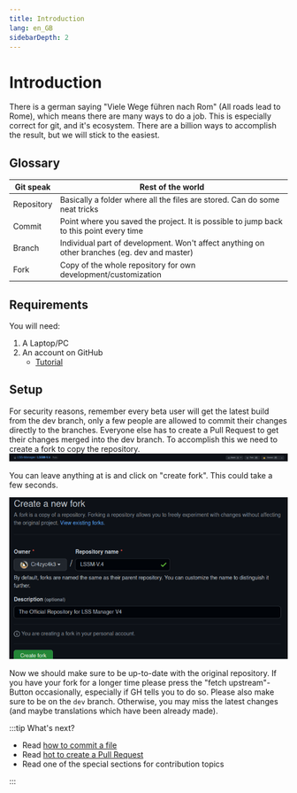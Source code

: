 ```yaml
---
title: Introduction
lang: en_GB
sidebarDepth: 2
---
```


# Introduction
There is a german saying "Viele Wege führen nach Rom" (All roads lead to Rome), which means there are many ways to do a job. This is especially correct for git, and it's ecosystem. There are a billion ways to accomplish the result, but we will stick to the easiest.

## Glossary

| Git speak  | Rest of the world                                                                            |
|------------|----------------------------------------------------------------------------------------------|
| Repository | Basically a folder where all the files are stored. Can do some neat tricks                   |
| Commit     | Point where you saved the project. It is possible to jump back to this point every time      |
| Branch     | Individual part of development. Won't affect anything on other branches (eg. dev and master) |
| Fork       | Copy of the whole repository for own development/customization                               |


## Requirements
You will need:
1. A Laptop/PC
2. An account on GitHub
    -  [Tutorial](https://docs.github.com/en/get-started/signing-up-for-github/signing-up-for-a-new-github-account)

## Setup
For security reasons, remember every beta user will get the latest build from the dev branch, only a few people are allowed to commit their changes directly to the branches. Everyone else has to create a Pull Request to get their changes merged into the dev branch. To accomplish this we need to create a fork to copy the repository.
![](../images/contributing/introduction/GH_fork.png)

You can leave anything at is and click on "create fork". This could take a few seconds.

![](../images/contributing/introduction/GH_fork_settings.png)

Now we should make sure to be up-to-date with the original repository. If you have your fork for a longer time please press the "fetch upstream"-Button occasionally, especially if GH tells you to do so. Please also make sure to be on the `dev` branch. Otherwise, you may miss the latest changes (and maybe translations which have been already made).

:::tip What's next?
* Read [how to commit a file](./committing.md)
* Read [hot to create a Pull Request](./prs.md)
* Read one of the special sections for contribution topics

:::
